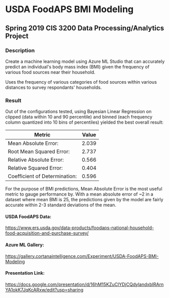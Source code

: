 # USDA FoodAPS BMI Modeling
## Spring 2019 CIS 3200 Data Processing/Analytics Project

### Description
Create a machine learning model using Azure ML Studio that can accurately predict an individual's body mass index (BMI) given the frequency of various food sources near their household.

Uses the frequency of various categories of food sources within various distances to survey respondants' households.

### Result
Out of the configurations tested, using Bayesian Linear Regression on clipped (data within 10 and 90 percentile) and binned (each frequency column quantized into 10 bins of percentiles) yielded the best overall result:

Metric | Value
----|----
Mean Absolute Error:| 2.039
Root Mean Squared Error:|2.737
Relative Absolute Error:|0.566
Relative Squared Error:|0.404
Coefficient of Determination:|0.596

For the purpose of BMI predictions, Mean Absolute Error is the most useful metric to gauge performance by.
With a mean absolute error of ~2 in a dataset where mean BMI is 25, the predictions given by the model are fairly accurate within 2-3 standard deviations of the mean.

#### USDA FoodAPS Data:
https://www.ers.usda.gov/data-products/foodaps-national-household-food-acquisition-and-purchase-survey/

#### Azure ML Gallery:
https://gallery.cortanaintelligence.com/Experiment/USDA-FoodAPS-BMI-Modeling

#### Presentation Link:
https://docs.google.com/presentation/d/16hM15KZuClYDjCQdylandxbIRArnYA1okK7JqKcARxw/edit?usp=sharing

